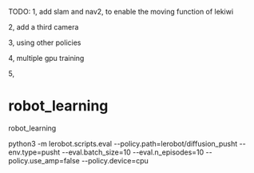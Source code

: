 TODO:
1, add slam and nav2, to enable the moving function of lekiwi

2, add a third camera

3, using other policies

4, multiple gpu training

5, 


# robot_learning
robot_learning


python3 -m lerobot.scripts.eval --policy.path=lerobot/diffusion_pusht --env.type=pusht --eval.batch_size=10 --eval.n_episodes=10 --policy.use_amp=false --policy.device=cpu
